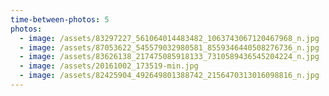 ```yaml
---
time-between-photos: 5
photos:
  - image: /assets/83297227_561064014483482_1063743067120467968_n.jpg
  - image: /assets/87053622_545579032980581_8559346440508276736_n.jpg
  - image: /assets/83626138_217475085918133_7310589436545204224_n.jpg
  - image: /assets/20161002_173519-min.jpg
  - image: /assets/82425904_492649801388742_2156470313016098816_n.jpg
---
```

